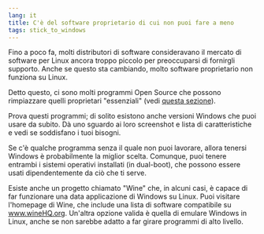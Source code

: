 ```yaml
---
lang: it
title: C'è del software proprietario di cui non puoi fare a meno
tags: stick_to_windows
---
```


Fino a poco fa, molti distributori di software consideravano il mercato di software per Linux 
ancora troppo piccolo per preoccuparsi di fornirgli supporto. Anche se questo sta cambiando, molto 
software proprietario non funziona su Linux.

Detto questo, ci sono molti programmi Open Source che possono rimpiazzare quelli proprietari 
"essenziali" (vedi <a href="/items/warez">questa sezione</a>).

Prova questi programmi; di solito esistono anche versioni Windows che puoi usare da subito. Dà 
uno sguardo ai loro screenshot e lista di caratteristiche e vedi se soddisfano i tuoi bisogni.

Se c'è qualche programma senza il quale non puoi lavorare, allora tenersi Windows è probabilmente 
la miglior scelta. Comunque, puoi tenere entrambi i sistemi operativi installati (in dual-boot), che 
possono essere usati dipendentemente da ciò che ti serve.

Esiste anche un progetto chiamato "Wine" che, in alcuni casi, è capace di far funzionare una data 
applicazione di Windows su Linux. Puoi visitare l'homepage di Wine, che include una lista di 
software compatibile su <a href="http://www.winehq.org">www.wineHQ.org</a>. Un'altra opzione valida 
è quella di emulare Windows in Linux, anche se non sarebbe adatto a far girare programmi di alto 
livello.

